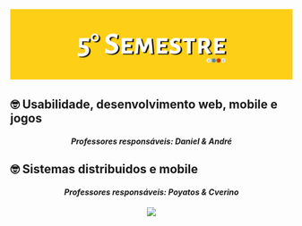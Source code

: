 <img src="https://github.com/S5-2024/.github/blob/main/profile/banners%20(2).png">


<h2> 🤓 Usabilidade, desenvolvimento web, mobile e jogos</h2>

 <h4 align="center"> <em> Professores responsáveis: Daniel & André </em></h4>



 


<h2> 🤓 Sistemas distribuidos e mobile </h2>
 <h4 align="center"> <em> Professores responsáveis: Poyatos &  Cverino </em></h4>





 <div align=center>

 <img src="https://static.wikia.nocookie.net/cuphead/images/8/88/CupheadAndMugmanTrailer.gif/revision/latest?cb=20180513234748">
 </div>

